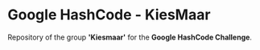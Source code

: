 # Google HashCode - KiesMaar

Repository of the group **'Kiesmaar'** for the **Google HashCode Challenge**.
